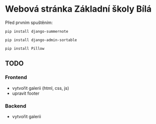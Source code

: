 <h1>Webová stránka Základní školy Bílá</h1>


Před prvním spuštěním:

<code>pip install django-summernote </code>

<code>pip install django-admin-sortable </code>

<code>pip install Pillow</code>

<h2>TODO</h2>

<h3>Frontend</h3>

- vytvořit galerii (html, css, js)
- upravit footer

<h3>Backend</h3>

- vytvořit galerii
